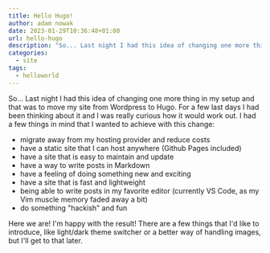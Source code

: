 ```yaml
---
title: Hello Hugo!
author: adam nowak
date: 2023-01-29T10:36:48+01:00
url: hello-hugo
description: "So... Last night I had this idea of changing one more thing in my setup and that was to move my site from Wordpress to Hugo."
categories:
  - site
tags:
  - helloworld
---
```


So... Last night I had this idea of changing one more thing in my setup and that was to move my site from Wordpress to Hugo.
For a few last days I had been thinking about it and I was really curious how it would work out. I had a few things in mind that I wanted to achieve with this change:

- migrate away from my hosting provider and reduce costs
- have a static site that I can host anywhere (Github Pages included)
- have a site that is easy to maintain and update
- have a way to write posts in Markdown
- have a feeling of doing something new and exciting
- have a site that is fast and lightweight
- being able to write posts in my favorite editor (currently VS Code, as my Vim muscle memory faded away a bit)
- do something "hackish" and fun

Here we are! I'm happy with the result! There are a few things that I'd like to introduce, like light/dark theme switcher or a better way of handling images, but I'll get to that later.
